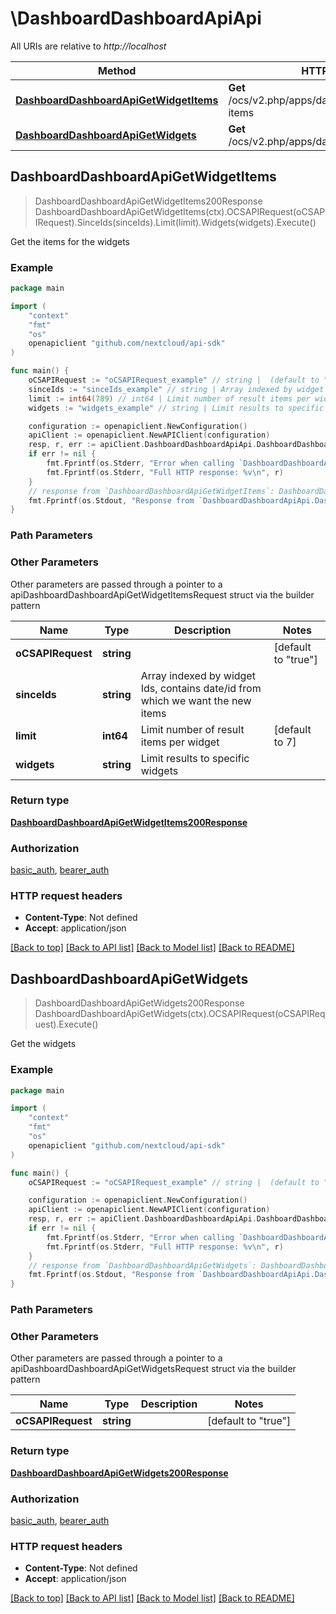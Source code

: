 # \DashboardDashboardApiApi

All URIs are relative to *http://localhost*

Method | HTTP request | Description
------------- | ------------- | -------------
[**DashboardDashboardApiGetWidgetItems**](DashboardDashboardApiApi.md#DashboardDashboardApiGetWidgetItems) | **Get** /ocs/v2.php/apps/dashboard/api/v1/widget-items | Get the items for the widgets
[**DashboardDashboardApiGetWidgets**](DashboardDashboardApiApi.md#DashboardDashboardApiGetWidgets) | **Get** /ocs/v2.php/apps/dashboard/api/v1/widgets | Get the widgets



## DashboardDashboardApiGetWidgetItems

> DashboardDashboardApiGetWidgetItems200Response DashboardDashboardApiGetWidgetItems(ctx).OCSAPIRequest(oCSAPIRequest).SinceIds(sinceIds).Limit(limit).Widgets(widgets).Execute()

Get the items for the widgets

### Example

```go
package main

import (
    "context"
    "fmt"
    "os"
    openapiclient "github.com/nextcloud/api-sdk"
)

func main() {
    oCSAPIRequest := "oCSAPIRequest_example" // string |  (default to "true")
    sinceIds := "sinceIds_example" // string | Array indexed by widget Ids, contains date/id from which we want the new items (optional)
    limit := int64(789) // int64 | Limit number of result items per widget (optional) (default to 7)
    widgets := "widgets_example" // string | Limit results to specific widgets (optional)

    configuration := openapiclient.NewConfiguration()
    apiClient := openapiclient.NewAPIClient(configuration)
    resp, r, err := apiClient.DashboardDashboardApiApi.DashboardDashboardApiGetWidgetItems(context.Background()).OCSAPIRequest(oCSAPIRequest).SinceIds(sinceIds).Limit(limit).Widgets(widgets).Execute()
    if err != nil {
        fmt.Fprintf(os.Stderr, "Error when calling `DashboardDashboardApiApi.DashboardDashboardApiGetWidgetItems``: %v\n", err)
        fmt.Fprintf(os.Stderr, "Full HTTP response: %v\n", r)
    }
    // response from `DashboardDashboardApiGetWidgetItems`: DashboardDashboardApiGetWidgetItems200Response
    fmt.Fprintf(os.Stdout, "Response from `DashboardDashboardApiApi.DashboardDashboardApiGetWidgetItems`: %v\n", resp)
}
```

### Path Parameters



### Other Parameters

Other parameters are passed through a pointer to a apiDashboardDashboardApiGetWidgetItemsRequest struct via the builder pattern


Name | Type | Description  | Notes
------------- | ------------- | ------------- | -------------
 **oCSAPIRequest** | **string** |  | [default to &quot;true&quot;]
 **sinceIds** | **string** | Array indexed by widget Ids, contains date/id from which we want the new items | 
 **limit** | **int64** | Limit number of result items per widget | [default to 7]
 **widgets** | **string** | Limit results to specific widgets | 

### Return type

[**DashboardDashboardApiGetWidgetItems200Response**](DashboardDashboardApiGetWidgetItems200Response.md)

### Authorization

[basic_auth](../README.md#basic_auth), [bearer_auth](../README.md#bearer_auth)

### HTTP request headers

- **Content-Type**: Not defined
- **Accept**: application/json

[[Back to top]](#) [[Back to API list]](../README.md#documentation-for-api-endpoints)
[[Back to Model list]](../README.md#documentation-for-models)
[[Back to README]](../README.md)


## DashboardDashboardApiGetWidgets

> DashboardDashboardApiGetWidgets200Response DashboardDashboardApiGetWidgets(ctx).OCSAPIRequest(oCSAPIRequest).Execute()

Get the widgets

### Example

```go
package main

import (
    "context"
    "fmt"
    "os"
    openapiclient "github.com/nextcloud/api-sdk"
)

func main() {
    oCSAPIRequest := "oCSAPIRequest_example" // string |  (default to "true")

    configuration := openapiclient.NewConfiguration()
    apiClient := openapiclient.NewAPIClient(configuration)
    resp, r, err := apiClient.DashboardDashboardApiApi.DashboardDashboardApiGetWidgets(context.Background()).OCSAPIRequest(oCSAPIRequest).Execute()
    if err != nil {
        fmt.Fprintf(os.Stderr, "Error when calling `DashboardDashboardApiApi.DashboardDashboardApiGetWidgets``: %v\n", err)
        fmt.Fprintf(os.Stderr, "Full HTTP response: %v\n", r)
    }
    // response from `DashboardDashboardApiGetWidgets`: DashboardDashboardApiGetWidgets200Response
    fmt.Fprintf(os.Stdout, "Response from `DashboardDashboardApiApi.DashboardDashboardApiGetWidgets`: %v\n", resp)
}
```

### Path Parameters



### Other Parameters

Other parameters are passed through a pointer to a apiDashboardDashboardApiGetWidgetsRequest struct via the builder pattern


Name | Type | Description  | Notes
------------- | ------------- | ------------- | -------------
 **oCSAPIRequest** | **string** |  | [default to &quot;true&quot;]

### Return type

[**DashboardDashboardApiGetWidgets200Response**](DashboardDashboardApiGetWidgets200Response.md)

### Authorization

[basic_auth](../README.md#basic_auth), [bearer_auth](../README.md#bearer_auth)

### HTTP request headers

- **Content-Type**: Not defined
- **Accept**: application/json

[[Back to top]](#) [[Back to API list]](../README.md#documentation-for-api-endpoints)
[[Back to Model list]](../README.md#documentation-for-models)
[[Back to README]](../README.md)

